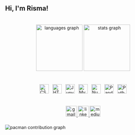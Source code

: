 <br clear="both">

<h2 align="left">Hi, I'm Risma!</h2>

###

<br clear="both">

<div align="center">
  <img src="https://github-readme-stats.vercel.app/api/top-langs?username=rismawidiya&locale=en&hide_title=false&layout=compact&card_width=320&langs_count=5&theme=dracula&hide_border=true&custom_title=Risma's%20Languages" height="150" alt="languages graph"  />
  <img src="https://github-readme-stats.vercel.app/api?username=rismawidiya&hide_title=false&hide_rank=true&show_icons=true&include_all_commits=true&count_private=true&disable_animations=false&theme=dracula&locale=en&hide_border=true&custom_title=Risma's%20Stats" height="150" alt="stats graph"  />
</div>

###

<br clear="both">

<div style="display:flex; justify-content:center; gap:12px; flex-wrap:wrap; margin-bottom: 1em;">
  <img src="https://cdn.simpleicons.org/css/1572B6" height="30" alt="CSS logo" />
  <img src="https://cdn.simpleicons.org/html5/E34F26" height="30" alt="HTML5 logo" />
  <img src="https://cdn.simpleicons.org/jupyter/F37626" height="30" alt="Jupyter logo" />
  <img src="https://cdn.simpleicons.org/mysql/4479A1" height="30" alt="MySQL logo" />
  <img src="https://cdn.simpleicons.org/numpy/013243" height="30" alt="NumPy logo" />
  <img src="https://cdn.simpleicons.org/pandas/150458" height="30" alt="Pandas logo" />
  <img src="https://cdn.simpleicons.org/python/3776AB" height="30" alt="Python logo" />
</div>

###

<br clear="both">

<div align="center">
  <a href="mailto:rismawidiya01@gmail.com" target="_blank">
    <img src="https://img.shields.io/static/v1?message=Gmail&logo=gmail&label=&color=D14836&logoColor=white&labelColor=&style=for-the-badge" height="35" alt="gmail logo"  />
  </a>
  <a href="https://www.linkedin.com/in/risma-w-18b245348/" target="_blank">
    <img src="https://img.shields.io/static/v1?message=LinkedIn&logo=linkedin&label=&color=0077B5&logoColor=white&labelColor=&style=for-the-badge" height="35" alt="linkedin logo"  />
  </a>
  <a href="https://medium.com/@rismawidiya01" target="_blank">
    <img src="https://img.shields.io/static/v1?message=Medium&logo=medium&label=&color=12100E&logoColor=white&labelColor=&style=for-the-badge" height="35" alt="medium logo"  />
  </a>
</div>

###

<picture>
  <source media="(prefers-color-scheme: dark)" srcset="https://raw.githubusercontent.com/rismawidiya/rismawidiya/main/output/pacman-contribution-graph-dark.svg">
  <source media="(prefers-color-scheme: light)" srcset="https://raw.githubusercontent.com/rismawidiya/rismawidiya/main/output/pacman-contribution-graph.svg">
  <img alt="pacman contribution graph" src="https://raw.githubusercontent.com/rismawidiya/rismawidiya/main/output/pacman-contribution-graph.svg">
</picture>

###
